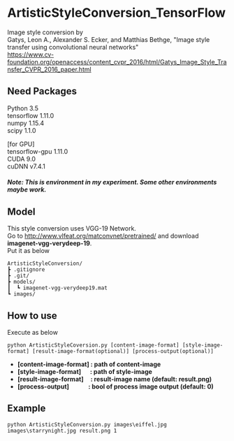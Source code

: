 # ArtisticStyleConversion_TensorFlow

Image style conversion by\
Gatys, Leon A., Alexander S. Ecker, and Matthias Bethge, "Image style transfer using convolutional neural networks"\
https://www.cv-foundation.org/openaccess/content_cvpr_2016/html/Gatys_Image_Style_Transfer_CVPR_2016_paper.html

## Need Packages
Python 3.5\
tensorflow 1.11.0\
numpy 1.15.4\
scipy 1.1.0

[for GPU]\
tensorflow-gpu 1.11.0\
CUDA 9.0\
cuDNN v7.4.1
##### Note: This is environment in my experiment. Some other environments maybe work.

## Model
This style conversion uses VGG-19 Network.\
Go to http://www.vlfeat.org/matconvnet/pretrained/ and download __imagenet-vgg-verydeep-19__.\
Put it as below
```buildoutcfg
ArtisticStyleConversion/
┣ .gitignore
┣ .git/
┣ models/
┃  ┗ imagenet-vgg-verydeep19.mat
┗ images/
```

## How to use
Execute as below
```buildoutcfg
python ArtisticStyleCoversion.py [content-image-format] [style-image-format] [result-image-format(optional)] [process-output(optional)]
```
* __\[content-image-format\] : path of content-image__
* __\[style-image-format\]&emsp;&nbsp;&nbsp;: path of style-image__
* __\[result-image-format\]&emsp;&thinsp;: result-image name (default: result.png)__
* __\[process-output\]&emsp;&emsp;&emsp;&thinsp;: bool of process image output (default: 0)__

## Example
```buildoutcfg
python ArtisticStyleConversion.py images\eiffel.jpg images\starrynight.jpg result.png 1
```